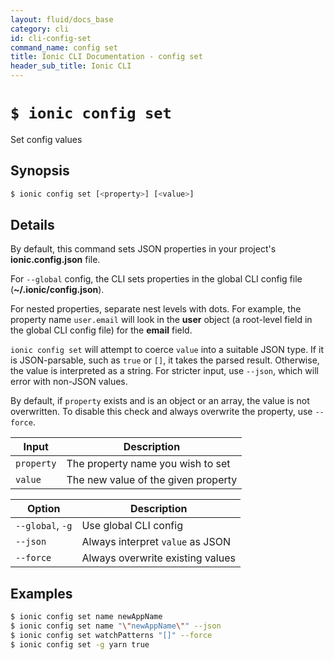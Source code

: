 ```yaml
---
layout: fluid/docs_base
category: cli
id: cli-config-set
command_name: config set
title: Ionic CLI Documentation - config set
header_sub_title: Ionic CLI
---
```


# `$ ionic config set`

Set config values
## Synopsis

```bash
$ ionic config set [<property>] [<value>]
```
  
## Details

By default, this command sets JSON properties in your project's **ionic.config.json** file.

For `--global` config, the CLI sets properties in the global CLI config file (**~/.ionic/config.json**).

For nested properties, separate nest levels with dots. For example, the property name `user.email` will look in the **user** object (a root-level field in the global CLI config file) for the **email** field.

`ionic config set` will attempt to coerce `value` into a suitable JSON type. If it is JSON-parsable, such as `true` or `[]`, it takes the parsed result. Otherwise, the value is interpreted as a string. For stricter input, use `--json`, which will error with non-JSON values.

By default, if `property` exists and is an object or an array, the value is not overwritten. To disable this check and always overwrite the property, use `--force`.


Input | Description
----- | ----------
`property` | The property name you wish to set
`value` | The new value of the given property


Option | Description
------ | ----------
`--global`, `-g` | Use global CLI config
`--json` | Always interpret `value` as JSON
`--force` | Always overwrite existing values

## Examples

```bash
$ ionic config set name newAppName
$ ionic config set name "\"newAppName\"" --json
$ ionic config set watchPatterns "[]" --force
$ ionic config set -g yarn true
```
